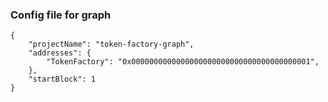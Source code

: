 ### Config file for graph

```
{
    "projectName": "token-factory-graph",
    "addresses": {
        "TokenFactory": "0x0000000000000000000000000000000000000001",
    },
    "startBlock": 1
}
```
